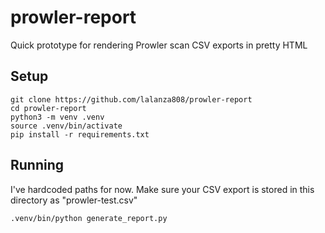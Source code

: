# prowler-report
Quick prototype for rendering Prowler scan CSV exports in pretty HTML

## Setup

```
git clone https://github.com/lalanza808/prowler-report
cd prowler-report
python3 -m venv .venv
source .venv/bin/activate
pip install -r requirements.txt
```

## Running

I've hardcoded paths for now. Make sure your CSV export is stored in this directory as "prowler-test.csv"

```
.venv/bin/python generate_report.py
```
